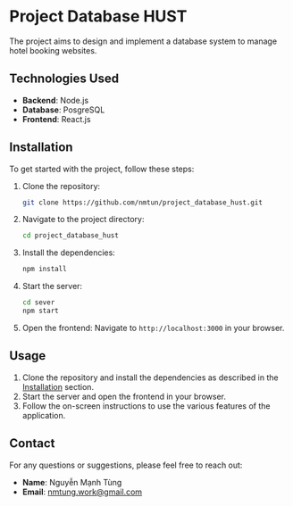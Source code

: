 # Project Database HUST
The project aims to design and implement a database system to manage hotel booking websites.

## Technologies Used
- **Backend**: Node.js
- **Database**: PosgreSQL
- **Frontend**: React.js

## Installation
To get started with the project, follow these steps:
1. Clone the repository:
    ```bash
    git clone https://github.com/nmtun/project_database_hust.git
    ```
2. Navigate to the project directory:
    ```bash
    cd project_database_hust
    ```
3. Install the dependencies:
    ```bash
    npm install
    ```
4. Start the server:
    ```bash
    cd sever
    npm start
    ```
5. Open the frontend:
    Navigate to `http://localhost:3000` in your browser.

## Usage

1. Clone the repository and install the dependencies as described in the [Installation](#installation) section.
2. Start the server and open the frontend in your browser.
3. Follow the on-screen instructions to use the various features of the application.

## Contact
For any questions or suggestions, please feel free to reach out:
- **Name**: Nguyễn Mạnh Tùng
- **Email**: [nmtung.work@gmail.com](mailto:nmtung.work@gmail.com)


